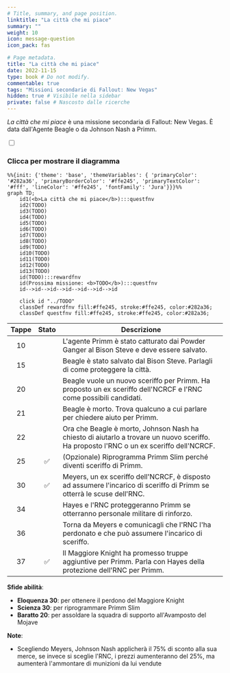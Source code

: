 ```yaml
---
# Title, summary, and page position.
linktitle: "La città che mi piace"
summary: ""
weight: 10
icon: message-question
icon_pack: fas

# Page metadata.
title: "La città che mi piace"
date: 2022-11-15
type: book # Do not modify.
commentable: true
tags: "Missioni secondarie di Fallout: New Vegas"
hidden: true # Visibile nella sidebar
private: false # Nascosto dalle ricerche
---
```


<div class="fnv">


*La città che mi piace* è una missione secondaria di Fallout: New Vegas. È data dall'Agente Beagle o da Johnson Nash a Primm.


<section class="chart-collapse">
<input type="checkbox" name="collapse2" id="handle2">
<h3 class="handle">
<label for="handle2">Clicca per mostrare il diagramma</label>
</h3>
<div class="content">

```mermaid
%%{init: {'theme': 'base', 'themeVariables': { 'primaryColor': '#282a36', 'primaryBorderColor': '#ffe245', 'primaryTextColor': '#fff', 'lineColor': '#ffe245', 'fontFamily': 'Jura'}}}%%
graph TD;
    id1(<b>La città che mi piace</b>):::questfnv
    id2(TODO)
    id3(TODO)
    id4(TODO)
    id5(TODO)
    id6(TODO)
    id7(TODO) 
    id8(TODO)
    id9(TODO)
    id10(TODO)
    id11(TODO)
    id12(TODO)
    id13(TODO) 
    id(TODO):::rewardfnv
    id(Prossima missione: <b>TODO</b>):::questfnv
    id-->id-->id-->id-->id-->id-->id
    
    click id "../TODO"
    classDef rewardfnv fill:#ffe245, stroke:#ffe245, color:#282a36;
    classDef questfnv fill:#ffe245, stroke:#ffe245, color:#282a36;
```

</div>
</section>

| Tappe |       Stato        | Descrizione |
|:-----:|:------------------:| ----------- |
|                           10                          |            | L'agente Primm è stato catturato dai Powder Ganger al Bison Steve e deve essere salvato.                                                                                    |
|                           15                          |            | Beagle è stato salvato dal Bison Steve. Parlagli di come proteggere la città.                                                                                               |
|                           20                          |            | Beagle vuole un nuovo sceriffo per Primm. Ha proposto un ex sceriffo dell'NCRCF e l'RNC come possibili candidati.                                                           |
|                           21                          |            | Beagle è morto. Trova qualcuno a cui parlare per chiedere aiuto per Primm.                                                                                                  |
|                           22                          |            | Ora che Beagle è morto, Johnson Nash ha chiesto di aiutarlo a trovare un nuovo sceriffo. Ha proposto l'RNC o un ex sceriffo dell'NCRCF.                                     |
|                           25                          | :white_check_mark: | (Opzionale) Riprogramma Primm Slim perché diventi sceriffo di Primm.                                                                                                        |
|                           30                          | :white_check_mark: | Meyers, un ex sceriffo dell'NCRCF, è disposto ad assumere l'incarico di sceriffo di Primm se otterrà le scuse dell'RNC.                                                     |
|                           34                          |            | Hayes e l'RNC proteggeranno Primm se otterranno personale militare di rinforzo.                                                                                             |
|                           36                          |            | Torna da Meyers e comunicagli che l'RNC l'ha perdonato e che può assumere l'incarico di sceriffo.                                                                           |
|                           37                          | :white_check_mark: | Il Maggiore Knight ha promesso truppe aggiuntive per Primm. Parla con Hayes della protezione dell'RNC per Primm.                                                            |



**Sfide abilità**:
- **Eloquenza 30**: per ottenere il perdono del Maggiore Knight
- **Scienza 30**: per riprogrammare Primm Slim
- **Baratto 20**: per assoldare la squadra di supporto all'Avamposto del Mojave



**Note**:
- Scegliendo Meyers, Johnson Nash applicherà il 75% di sconto alla sua merce, se invece si sceglie l'RNC, i prezzi aumenteranno del 25%, ma aumenterà l'ammontare di munizioni da lui vendute 


</div>



